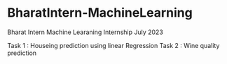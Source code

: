 # BharatIntern-MachineLearning
Bharat Intern Machine Learaning Internship July 2023

Task 1 : Houseing prediction using linear Regression
Task 2 : Wine quality prediction
